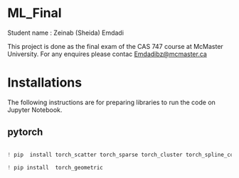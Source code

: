 # ML_Final

Student name : Zeinab (Sheida) Emdadi

This project is done as the final exam of the CAS 747 course at McMaster University.
For any enquires please contac Emdadibz@mcmaster.ca


# Installations
The following instructions are for preparing libraries to run the code on Jupyter Notebook.

## pytorch

```python

! pip  install torch_scatter torch_sparse torch_cluster torch_spline_conv -f https://data.pyg.org/whl/torch-2.2.0+cu121.html

```
```python
! pip install  torch_geometric
```